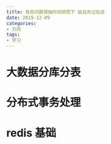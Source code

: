 ```yaml
---
title: 有些问题得抽时间研究下 姑且先记在这
date: 2019-12-09
categories:
- 方向
tags:
- 学习
---
```



# 大数据分库分表

# 分布式事务处理

# redis 基础 